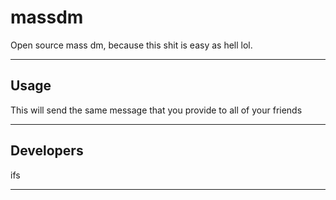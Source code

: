 # massdm

Open source mass dm, because this shit is easy as hell lol.

---

## Usage

This will send the same message that you provide to all of your friends

---
## Developers

ifs

---

